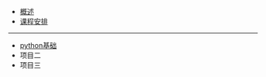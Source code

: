 <!-- docs/_sidebar.md -->

<div class="sidebar">

* [概述](/)
* [课程安排](guide.md)
---

* [python基础](/python/python-basic.md)
* 项目二
* 项目三

<div>